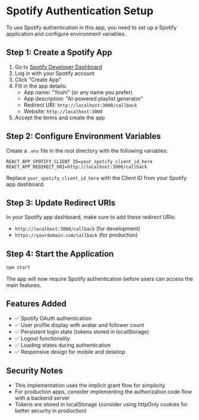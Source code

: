 # Spotify Authentication Setup

To use Spotify authentication in this app, you need to set up a Spotify application and configure environment variables.

## Step 1: Create a Spotify App

1. Go to [Spotify Developer Dashboard](https://developer.spotify.com/dashboard)
2. Log in with your Spotify account
3. Click "Create App"
4. Fill in the app details:
   - App name: "Yoshi" (or any name you prefer)
   - App description: "AI-powered playlist generator"
   - Redirect URI: `http://localhost:3000/callback`
   - Website: `http://localhost:3000`
5. Accept the terms and create the app

## Step 2: Configure Environment Variables

Create a `.env` file in the root directory with the following variables:

```env
REACT_APP_SPOTIFY_CLIENT_ID=your_spotify_client_id_here
REACT_APP_REDIRECT_URI=http://localhost:3000/callback
```

Replace `your_spotify_client_id_here` with the Client ID from your Spotify app dashboard.

## Step 3: Update Redirect URIs

In your Spotify app dashboard, make sure to add these redirect URIs:
- `http://localhost:3000/callback` (for development)
- `https://yourdomain.com/callback` (for production)

## Step 4: Start the Application

```bash
npm start
```

The app will now require Spotify authentication before users can access the main features.

## Features Added

- ✅ Spotify OAuth authentication
- ✅ User profile display with avatar and follower count
- ✅ Persistent login state (tokens stored in localStorage)
- ✅ Logout functionality
- ✅ Loading states during authentication
- ✅ Responsive design for mobile and desktop

## Security Notes

- This implementation uses the implicit grant flow for simplicity
- For production apps, consider implementing the authorization code flow with a backend server
- Tokens are stored in localStorage (consider using httpOnly cookies for better security in production) 